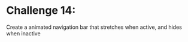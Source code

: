 # Challenge 14:

<p>Create a animated navigation bar that stretches when active, and hides when inactive</p>